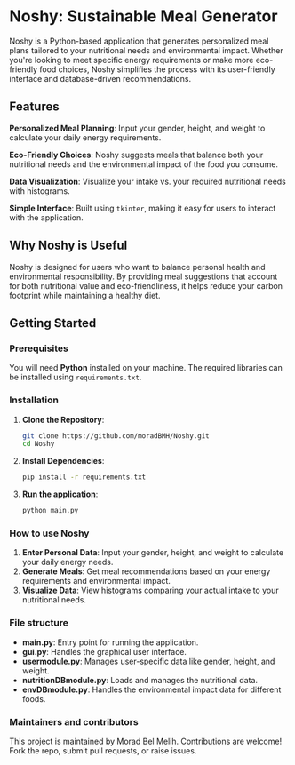 # Noshy: Sustainable Meal Generator

Noshy is a Python-based application that generates personalized meal plans tailored to your nutritional needs and environmental impact. Whether you're looking to meet specific energy requirements or make more eco-friendly food choices, Noshy simplifies the process with its user-friendly interface and database-driven recommendations.

## Features

**Personalized Meal Planning**: Input your gender, height, and weight to calculate your daily energy requirements.

**Eco-Friendly Choices**: Noshy suggests meals that balance both your nutritional needs and the environmental impact of the food you consume.

**Data Visualization**: Visualize your intake vs. your required nutritional needs with histograms.

**Simple Interface**: Built using `tkinter`, making it easy for users to interact with the application.

## Why Noshy is Useful

Noshy is designed for users who want to balance personal health and environmental responsibility. By providing meal suggestions that account for both nutritional value and eco-friendliness, it helps reduce your carbon footprint while maintaining a healthy diet.

## Getting Started

### Prerequisites

You will need **Python** installed on your machine. The required libraries can be installed using `requirements.txt`.

### Installation

1. **Clone the Repository**:
   ```bash
   git clone https://github.com/moradBMH/Noshy.git
   cd Noshy
2. **Install Dependencies**:
   ```bash
   pip install -r requirements.txt
3. **Run the application**:
   ```bash
   python main.py

### How to use Noshy 

1. **Enter Personal Data**: Input your gender, height, and weight to calculate your daily energy needs.
2. **Generate Meals**: Get meal recommendations based on your energy requirements and environmental impact.
3. **Visualize Data**: View histograms comparing your actual intake to your nutritional needs.

### File structure

- **main.py**: Entry point for running the application.
- **gui.py**: Handles the graphical user interface.
- **usermodule.py**: Manages user-specific data like gender, height, and weight.
- **nutritionDBmodule.py**: Loads and manages the nutritional data.
- **envDBmodule.py**: Handles the environmental impact data for different foods.
  
### Maintainers and contributors 

This project is maintained by Morad Bel Melih. Contributions are welcome! Fork the repo, submit pull requests, or raise issues.

